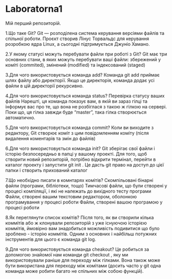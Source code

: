 # Laboratorna1
Мій перший репозиторій.

1.Що таке Git? 
Git — розподілена система керування версіями файлів та спільної роботи. Проєкт створив Лінус Торвальдс для керування розробкою ядра Linux, а сьогодні підтримується Джуніо Хамано.

2.У якому статусі можуть перебувати файли при роботі з Git?
Git має три основних стани, в яких можуть перебувати ваші файли: збережений у коміті (commited), змінений (modified) та індексований (staged)

3.Для чого використовується команда add?
Команда git add приймає шлях файлу або директорії. Якщо це директорія, команда додає усі файли в цій директорії рекурсивно.

4.Для чого використовується команда status?
Перевірка статусу ваших файлів
Нарешті, ця команда показує вам, в якій ви зараз гілці та інформує вас про те, що вона не розбіглася з такою ж гілкою на сервері. Поки що, ця гілка завжди буде “master”, така гілка створюється автоматично.

5.Для чого використовується команда commit?
Коли ви виходите з редактору, Git створює коміт з цим повідомленням коміту (після видалення коментарів та змін до файлів)

6.Для чого використовується команда init?
Git зберігає свої файли і історію безпосередньо в папці у вашому проекті. Для того, щоб створити новий репозиторій, потрібно відкрити термінал, перейти в каталог проекту і запустити git init . Це дасть git право на доступ до цієї папки і створить прихований каталог 

7.Що необхідно писати в комнтарях комітів?
Скомпільовані бінарні файли (програми, бібліотеки, тощо)
Тимчасові файли, що були створені у процесі компіляції, і які не належать до вихідного тесту програми
Файли, створені вашим текстовим редактором, оболонкою програмування у процесі роботи
Файли, створені вашою програмою у процесі роботи

8.Як переглянути список комітів?
Після того, як ви створили кілька коммітів або ж клонували репозиторій з уже існуючою історією коммітів, ймовірно вам знадобиться можливість подивитися що було зроблено - історію коммітів. Одним з основних і найбільш потужних інструментів для цього є команда git log.

9.Для чого використовується команда cheakout?
Це робиться за допомогою знайомої нам команди git checkout , яку ми використовували раніше для переходу між гілками. Вона також може бути використана для переходу між комітами (досить часто у git одна команда може робити багато не спільних між собою функцій).
